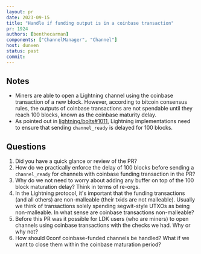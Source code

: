 ```yaml
---
layout: pr
date: 2023-09-15
title: "Handle if funding output is in a coinbase transaction"
pr: 1924
authors: [benthecarman]
components: ["ChannelManager", "Channel"]
host: dunxen
status: past
commit:
---
```


## Notes

* Miners are able to open a Lightning channel using the coinbase transaction of a new block. However, according to bitcoin consensus rules,
  the outputs of coinbase transactions are not spendable until they reach 100 blocks, known as the coinbase maturity delay.
* As pointed out in [lightning/bolts#1011](https://github.com/lightning/bolts/issues/1011), Lightning implementations need to ensure that
  sending `channel_ready` is delayed for 100 blocks.

## Questions

1. Did you have a quick glance or review of the PR?
1. How do we practically enforce the delay of 100 blocks before sending a `channel_ready` for channels with coinbase funding transaction in the PR?
1. Why do we not need to worry about adding any buffer on top of the 100 block maturation delay? Think in terms of re-orgs.
1. In the Lightning protocol, it's important that the funding transactions (and all others) are non-malleable (their txids are not malleable).
   Usually we think of transactions solely spending segwit-style UTXOs as being non-malleable. In what sense are coinbase transactions non-malleable?
1. Before this PR was it possible for LDK users (who are miners) to open channels using coinbase transactions with the checks we had. Why or why not?
1. How should 0conf coinbase-funded channels be handled? What if we want to close them within the coinbase maturation period?
